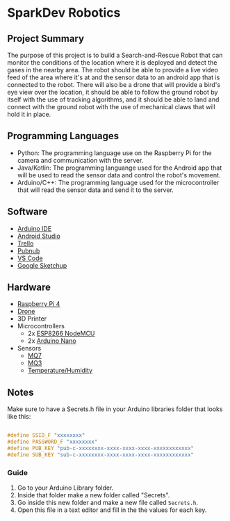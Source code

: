 # SparkDev Robotics

<!--- 
## Team

**Lead:** [Fernando Barranco](https://github.com/FJBarranco)\
**Co-lead:** [Franklin Abreu](https://github.com/frahz)\
**Team-Member:** [John Marcial](https://github.com/Junzino)\
**Team-member:** [Militza Mercado-Rogers](https://github.com/MilRog)\
**Team-Member:** Anthony Velazquez\
**Team-Member:** [Javier Fernandez](https://github.com/theogcrafted)\
**Team-Member:** Natalie Rodriguez
-->

## Project Summary

The purpose of this project is to build a Search-and-Rescue Robot that can monitor the conditions of the location where it is deployed and detect the gases in the nearby area. The robot should be able to provide a live video feed of the area where it's at and the sensor data to an android app that is connected to the robot. There will also be a drone that will provide a bird's eye view over the location, it should be able to follow the ground robot by itself with the use of tracking algorithms, and it should be able to land and connect with the ground robot with the use of mechanical claws that will hold it in place.

## Programming Languages

* Python: The programming language use on the Raspberry Pi for the camera and communication with the server.
* Java/Kotlin: The programming languange used for the Android app that will be used to read the sensor data and control the robot's movement.
* Arduino/C++: The programming language used for the microcontroller that will read the sensor data and send it to the server.

## Software

* [Arduino IDE](https://www.arduino.cc/en/software)
* [Android Studio](https://developer.android.com/studio)
* [Trello](https://trello.com/)
* [Pubnub](https://www.pubnub.com/)
* [VS Code](https://code.visualstudio.com/)
* [Google Sketchup](https://www.sketchup.com/)

## Hardware

* [Raspberry Pi 4](https://www.raspberrypi.org/products/raspberry-pi-4-model-b/)
* [Drone](https://www.contixo.com/f30-drone)
* 3D Printer
* Microcontrollers
  * 2x [ESP8266 NodeMCU](https://www.amazon.com/HiLetgo-Internet-Development-Wireless-Micropython/dp/B010O1G1ES)
  * 2x [Arduino Nano](https://www.theengineeringprojects.com/2018/06/introduction-to-arduino-nano.html)
* Sensors
  * [MQ7](https://www.sparkfun.com/products/9403)
  * [MQ3](https://wiki.seeedstudio.com/Grove-Gas_Sensor-MQ3/)
  * [Temperature/Humidity](https://wiki.seeedstudio.com/Grove-TemperatureAndHumidity_Sensor/)

## Notes

Make sure to have a Secrets.h file in your Arduino libraries folder that looks like this:

```c

#define SSID_F "xxxxxxxx"
#define PASSWORD_F "xxxxxxxx"
#define PUB_KEY "pub-c-xxxxxxxx-xxxx-xxxx-xxxx-xxxxxxxxxxxx"
#define SUB_KEY "sub-c-xxxxxxxx-xxxx-xxxx-xxxx-xxxxxxxxxxxx"

```

### Guide

1. Go to your Arduino Library folder.
2. Inside that folder make a new folder called "Secrets".
3. Go inside this new folder and make a new file called ```Secrets.h```.
4. Open this file in a text editor and fill in the the values for each key.
